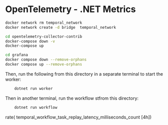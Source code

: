 # OpenTelemetry - .NET Metrics

```bash
docker network rm temporal_network
docker network create -d bridge  temporal_network

```

```bash
cd opentelemetry-collector-contrib
docker-compose down -v
docker-compose up 

```

```bash
cd grafana
docker compose down --remove-orphans
docker compose up --remove-orphans

```

Then, run the following from this directory in a separate terminal to start the worker:

```bash
    dotnet run worker
```

Then in another terminal, run the workflow stfrom this directory:

```bash
    dotnet run workflow
```


rate(  temporal_workflow_task_replay_latency_milliseconds_count [4h])